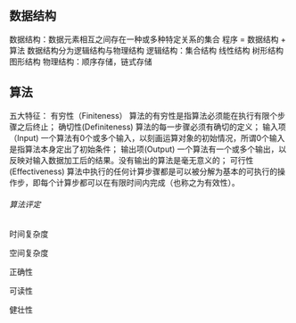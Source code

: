 ## 数据结构
数据结构：数据元素相互之间存在一种或多种特定关系的集合
程序 = 数据结构 + 算法
数据结构分为逻辑结构与物理结构
逻辑结构：集合结构 线性结构 树形结构 图形结构
物理结构：顺序存储，链式存储
## 算法
五大特征：
有穷性（Finiteness）
算法的有穷性是指算法必须能在执行有限个步骤之后终止；
确切性(Definiteness)
算法的每一步骤必须有确切的定义；
输入项（Input)
一个算法有0个或多个输入，以刻画运算对象的初始情况，所谓0个输入是指算法本身定出了初始条件；
输出项(Output)
一个算法有一个或多个输出，以反映对输入数据加工后的结果。没有输出的算法是毫无意义的；
可行性(Effectiveness)
算法中执行的任何计算步骤都是可以被分解为基本的可执行的操作步，即每个计算步都可以在有限时间内完成（也称之为有效性）。
###### 算法评定
时间复杂度

空间复杂度

正确性

可读性

健壮性
